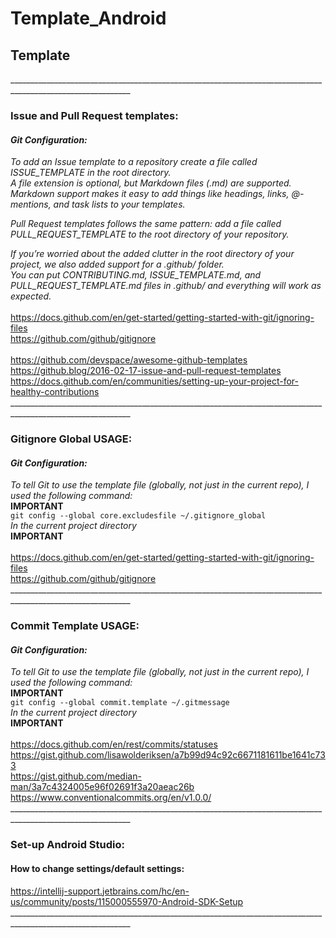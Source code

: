 # Template_Android <br>
## Template
____________________________________________________________________________________________________________<br>
### Issue and Pull Request templates: <br>
#### _Git Configuration:_ <br> 
_To add an Issue template to a repository create a file called ISSUE_TEMPLATE in the root directory._ <br>
_A file extension is optional, but Markdown files (.md) are supported._ <br>
_Markdown support makes it easy to add things like headings, links, @-mentions, and task lists to your templates._ <br>

_Pull Request templates follows the same pattern: add a file called PULL_REQUEST_TEMPLATE to the root directory of your repository._ <br>

_If you’re worried about the added clutter in the root directory of your project, we also added support for a .github/ folder._ <br>
_You can put CONTRIBUTING.md, ISSUE_TEMPLATE.md, and PULL_REQUEST_TEMPLATE.md files in .github/ and everything will work as expected._ <br>
<br>
https://docs.github.com/en/get-started/getting-started-with-git/ignoring-files <br>
https://github.com/github/gitignore <br>
<br>
https://github.com/devspace/awesome-github-templates <br>
https://github.blog/2016-02-17-issue-and-pull-request-templates <br>
https://docs.github.com/en/communities/setting-up-your-project-for-healthy-contributions <br>
____________________________________________________________________________________________________________<br>
### Gitignore Global USAGE: <br>
#### _Git Configuration:_ <br>
_To tell Git to use the template file (globally, not just in the current repo), I used the following command:_ <br>
**IMPORTANT** <br>
``git config --global core.excludesfile ~/.gitignore_global`` <br>
_In the current project directory_ <br>
**IMPORTANT** <br>
<br>
https://docs.github.com/en/get-started/getting-started-with-git/ignoring-files <br>
https://github.com/github/gitignore <br>
____________________________________________________________________________________________________________<br>
### Commit Template USAGE: <br>
#### _Git Configuration:_ <br>
_To tell Git to use the template file (globally, not just in the current repo), I used the following command:_ <br>
**IMPORTANT** <br>
``git config --global commit.template ~/.gitmessage`` <br>
_In the current project directory_ <br>
**IMPORTANT** <br>
<br>
https://docs.github.com/en/rest/commits/statuses <br>
https://gist.github.com/lisawolderiksen/a7b99d94c92c6671181611be1641c733 <br>
https://gist.github.com/median-man/3a7c4324005e96f02691f3a20aeac26b <br>
https://www.conventionalcommits.org/en/v1.0.0/ <br>
____________________________________________________________________________________________________________<br>
### Set-up Android Studio: <br>
#### How to change settings/default settings: <br>
https://intellij-support.jetbrains.com/hc/en-us/community/posts/115000555970-Android-SDK-Setup <br>
____________________________________________________________________________________________________________<br>

